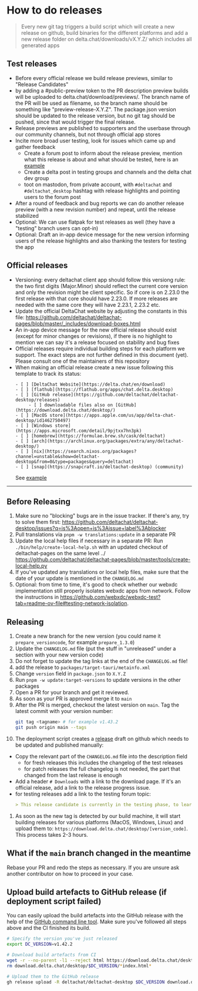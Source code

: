 # How to do releases

> Every new git tag triggers a build script which will create a new release on github,
> build binaries for the different platforms and add a new release folder on
> delta.chat/downloads/vX.Y.Z/ which includes all generated apps

## Test releases

- Before every official release we build release previews, similar to
  "Release Candidates"
- by adding a #public-preview token to the PR description preview builds
  will be uploaded to delta.chat/download/previews/. The branch name of the
  PR will be used as filename, so the branch name should be something like
  "preview-release-X.Y.Z". The package.json version should be updated to the
  release version, but no git tag should be pushed, since that would trigger
  the final release.
- Release previews are published to supporters and the userbase through our
  community channels, but not through official app stores
- Incite more broad user testing, look for issues which came up and gather feedback
  - Create a forum post to inform about the release preview, mention what this
    release is about and what should be tested, here is an
    [example](https://support.delta.chat/t/help-testing-the-upcoming-1-41-x-release/2793)
  - Create a delta post in testing groups and channels and the delta chat dev group
  - toot on mastodon, from private account,
    with `#deltachat` and `#deltachat_desktop` hashtag with release highlights
    and pointing users to the forum post
- After a round of feedback and bug reports we can do another release preview (with a
  new revision number) and repeat, until the release stabilized
- Optional: We can use flatpak for test releases as well (they have a
  "testing" branch users can opt-in)
- Optional: Draft an in-app device message for the new version informing users
  of the release highlights and also thanking the testers for testing the app

## Official releases

- Versioning: every deltachat client app should follow this versiong rule:
  the two first digits (Major.Minor) should reflect the current core version and
  only the revision might be client specific. So if core is on 2.23.0 the first
  release with that core should have 2.23.0. If more releases are needed with the
  same core they will have 2.23.1, 2.23.2 etc.
- Update the official DeltaChat website by adjusting the constants in this file:
  <https://github.com/deltachat/deltachat-pages/blob/master/_includes/download-boxes.html>
- An in-app device message for the new official release should exist (except for minor
  changes or revisions), if there is no highlight to mention we can say it's a
  release focused on stability and bug fixes
- Official releases require individual building steps for each platform we
  support. The exact steps are not further defined in this document (yet).
  Please consult one of the maintainers of this repository
- When making an official release create a new issue following this template to
  track its status:
  ```
  - [ ] [DeltaChat Website](https://delta.chat/en/download)
  - [ ] [flathub](https://flathub.org/apps/chat.delta.desktop)
  - [ ] [GitHub release](https://github.com/deltachat/deltachat-desktop/releases)
       - [ ] downloadable files also on [GitHub](https://download.delta.chat/desktop/)
  - [ ] [MacOS store](https://apps.apple.com/us/app/delta-chat-desktop/id1462750497)
  - [ ] [Windows store](https://apps.microsoft.com/detail/9pjtxx7hn3pk)
  - [ ] [homebrew](https://formulae.brew.sh/cask/deltachat)
  - [ ] [arch](https://archlinux.org/packages/extra/any/deltachat-desktop/)
  - [ ] [nix](https://search.nixos.org/packages?channel=unstable&show=deltachat-desktop&from=0&type=packages&query=deltachat)
  - [ ] [snap](https://snapcraft.io/deltachat-desktop) (community)
  ```
  See [example](https://github.com/deltachat/deltachat-desktop/issues/3582)

---

## Before Releasing

1. Make sure no "blocking" bugs are in the issue tracker. If there's any, try
   to solve them first:
   <https://github.com/deltachat/deltachat-desktop/issues?q=is%3Aopen+is%3Aissue+label%3Ablocker>
2. Pull translations via `pnpm -w translations:update` in a separate PR
3. Update the local help files if necessary in a separate PR:
   Run `./bin/help/create-local-help.sh` with an updated checkout of deltachat-pages on the same level ../
   <https://github.com/deltachat/deltachat-pages/blob/master/tools/create-local-help.py>
4. If you've updated any translations or local help files, make sure that the
   date of your update is mentioned in the `CHANGELOG.md`
5. Optional: from time to time, it's good to check
   whether our webxdc implementation still properly isolates webxdc apps
   from network.
   Follow the instructions in
   https://github.com/webxdc/webxdc-test?tab=readme-ov-file#testing-network-isolation.

## Releasing

1. Create a new branch for the new version (you could name it
   `prepare_versioncode`, for example `prepare_1.3.0`)
2. Update the `CHANGELOG.md` file (put the stuff in "unreleased" under a
   section with your new version code)
3. Do not forget to update the tag links at the end of the `CHANGELOG.md` file!
4. add the release to `packages/target-tauri/metainfo.xml`
5. Change `version` field in `package.json` to `X.Y.Z`
6. Run `pnpm -w update:target-versions` to update versions in the other packages
7. Open a PR for your branch and get it reviewed.
8. As soon as your PR is approved merge it to `main`
9. After the PR is merged, checkout the latest version on `main`. Tag the latest commit
   with your version number:
   ```bash
   git tag <tagname> # for example v1.43.2
   git push origin main --tags
   ```
10. The deployment script creates a [release](https://github.com/deltachat/deltachat-desktop/releases)
    draft on github which needs to be updated and published manually:

- Copy the relevant part of the `CHANGELOG.md` file into the description field
  - for fresh releases this includes the changelog of the test releases
  - for patch releases the full changelog is not needed, the part that changed from the last release is enough
- Add a header `# Downloads` with a link to the download page.
  If it's an official release, add a link to the release progress issue.
- for testing releases add a link to the testing forum topic:
  ```md
  > This release candidate is currently in the testing phase, to learn more read https://support.delta.chat/t/<rest of link>
  ```

1.  As soon as the new tag is detected by our build machine, it will start
    building releases for various platforms (MacOS, Windows, Linux) and upload
    them to: `https://download.delta.chat/desktop/[version_code]`. This process
    takes 2-3 hours.

## What if the `main` branch changed in the meantime

Rebase your PR and redo the steps as necessary. If you are unsure ask another
contributor on how to proceed in your case.

## Upload build artefacts to GitHub release (if deployment script failed)

You can easily upload the build artefacts into the GitHub release with the help
of the [GitHub command line tool](https://cli.github.com/). Make sure you've
followed all steps above and the CI finished its build.

```bash
# Specify the version you've just released
export DC_VERSION=v1.42.2

# Download build artefacts from CI
wget -r --no-parent -l1 --reject html https://download.delta.chat/desktop/$DC_VERSION
rm download.delta.chat/desktop/$DC_VERSION/*index.html*

# Upload them to the GitHub release
gh release upload -R deltachat/deltachat-desktop $DC_VERSION download.delta.chat/desktop/$DC_VERSION/*
```
